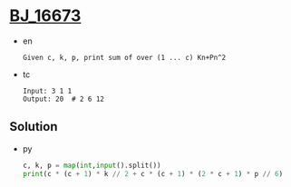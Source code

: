 # [BJ_16673](https://acmicpc.net/problem/16673)

* en

  ```en
  Given c, k, p, print sum of over (1 ... c) Kn+Pn^2
  ```

* tc

  ```tc
  Input: 3 1 1
  Output: 20  # 2 6 12
  ```

## Solution

* py

  ```py
  c, k, p = map(int,input().split())
  print(c * (c + 1) * k // 2 + c * (c + 1) * (2 * c + 1) * p // 6)
  ```
